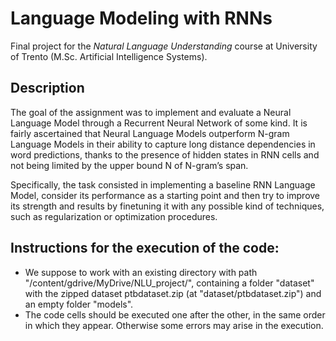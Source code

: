 # Language Modeling with RNNs

Final project for the *Natural Language Understanding* course at University of Trento (M.Sc. Artificial Intelligence Systems).

## Description

The goal of the assignment was to implement and evaluate a
Neural Language Model through a Recurrent Neural Network
of some kind. It is fairly ascertained that Neural Language Models
outperform N-gram Language Models in their ability to
capture long distance dependencies in word predictions, thanks
to the presence of hidden states in RNN cells and not being
limited by the upper bound N of N-gram’s span.

Specifically, the task consisted in implementing a baseline
RNN Language Model, consider its performance as a starting
point and then try to improve its strength and results by finetuning
it with any possible kind of techniques, such as regularization
or optimization procedures.

## Instructions for the execution of the code:

- We suppose to work with an existing directory with path "/content/gdrive/MyDrive/NLU_project/", 
  containing a folder "dataset" with the zipped dataset ptbdataset.zip (at "dataset/ptbdataset.zip") and an empty folder "models". 
- The code cells should be executed one after the other, in the same order in which they appear. 
  Otherwise some errors may arise in the execution.

